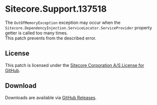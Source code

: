 # Sitecore.Support.137518
The `OutOfMemoryException` exception may occur when the `Sitecore.DependencyInjection.ServiceLocator.ServiceProvider` property getter is called too many times.<br/>
This patch prevents from the described error.

## License  
This patch is licensed under the [Sitecore Corporation A/S License for GitHub](https://github.com/sitecoresupport/Sitecore.Support.137518/blob/master/LICENSE).  

## Download  
Downloads are available via [GitHub Releases](https://github.com/sitecoresupport/Sitecore.Support.137518/releases).  
